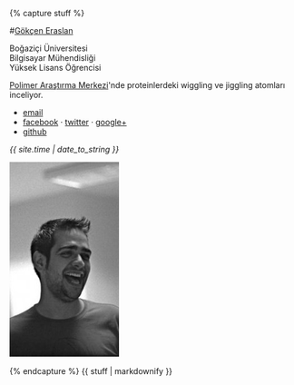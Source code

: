 {% capture stuff %}

#<a href="/" id="home">Gökçen Eraslan</a>

Boğaziçi Üniversitesi                                                           
Bilgisayar Mühendisliği                                                         
Yüksek Lisans Öğrencisi                                                         

[Polimer Araştırma Merkezi](http://www.prc.boun.edu.tr/PRC/)'nde proteinlerdeki
 wiggling ve jiggling atomları inceliyor.

<p class="no-bottom-margin"></p>
<ul>
<li><a href="&#109;&#097;&#105;&#108;&#116;&#111;:&#103;&#111;&#107;&#099;&#101;&#110;&#046;&#101;&#114;&#097;&#115;&#108;&#097;&#110;&#064;&#103;&#109;&#097;&#105;&#108;&#046;&#099;&#111;&#109;">email</a></li>
<li><a href="http://www.facebook.com/gokceneraslan">facebook</a> &#xb7;
  <a href="http://twitter.com/gokcen">twitter</a> &#xb7;
  <a href="https://plus.google.com/102886392023813390441">google+</a></li>
<li><a href="https://github.com/gokceneraslan">github</a></li>
</ul>

*{{ site.time | date_to_string }}*

![santralben](/images/pic3.png)

{% endcapture %}
{{ stuff | markdownify }}

